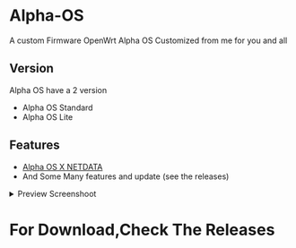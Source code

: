 # Alpha-OS
A custom Firmware OpenWrt Alpha OS Customized from me for you and all
## Version
Alpha OS have a 2 version
- Alpha OS Standard
- Alpha OS Lite
## Features
- [Alpha OS X NETDATA](https://github.com/derisamedia/alpha-os-X-NETDATA)
- And Some Many features and update (see the releases)

<details><summary>Preview Screenshoot</summary>
<p>

![image](https://raw.githubusercontent.com/derisamedia/ALPHA-OS/main/loginpage.png)
  
![image](https://raw.githubusercontent.com/derisamedia/ALPHA-OS/main/home.png)

</p>
</details>

# For Download,Check The Releases
